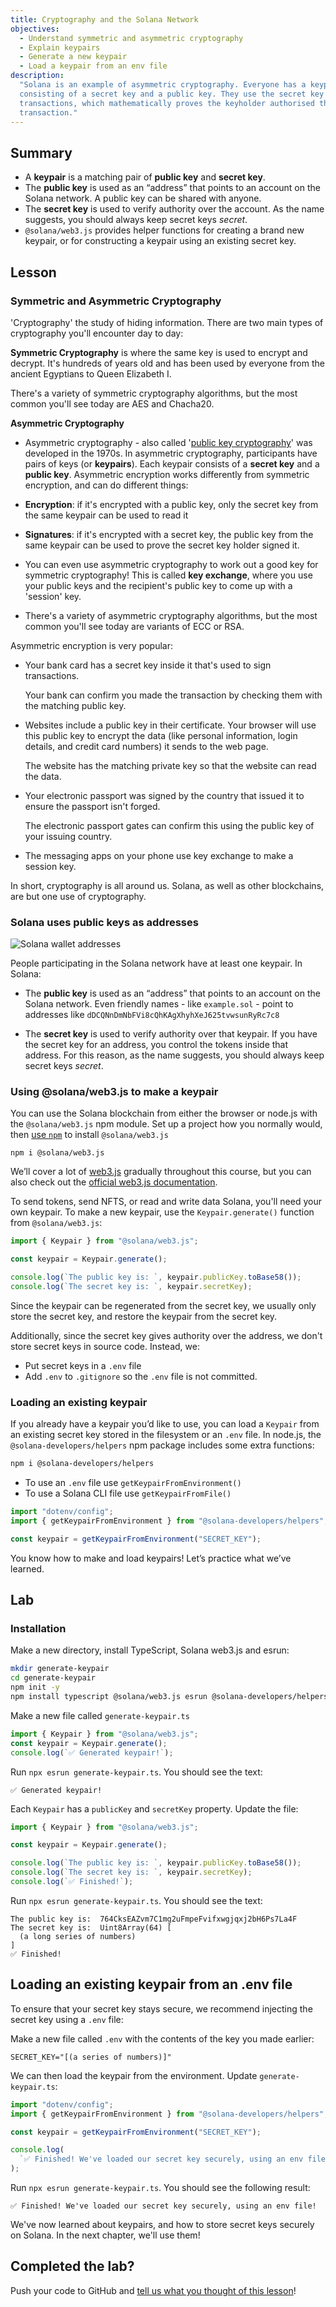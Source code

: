 ```yaml
---
title: Cryptography and the Solana Network
objectives:
  - Understand symmetric and asymmetric cryptography
  - Explain keypairs
  - Generate a new keypair
  - Load a keypair from an env file
description:
  "Solana is an example of asymmetric cryptography. Everyone has a keypair,
  consisting of a secret key and a public key. They use the secret key sign
  transactions, which mathematically proves the keyholder authorised the
  transaction."
---
```


## Summary

- A **keypair** is a matching pair of **public key** and **secret key**.
- The **public key** is used as an “address” that points to an account on the
  Solana network. A public key can be shared with anyone.
- The **secret key** is used to verify authority over the account. As the name
  suggests, you should always keep secret keys _secret_.
- `@solana/web3.js` provides helper functions for creating a brand new keypair,
  or for constructing a keypair using an existing secret key.

## Lesson

### Symmetric and Asymmetric Cryptography

'Cryptography' the study of hiding information. There are two main types of
cryptography you'll encounter day to day:

**Symmetric Cryptography** is where the same key is used to encrypt and decrypt.
It's hundreds of years old and has been used by everyone from the ancient
Egyptians to Queen Elizabeth I.

There's a variety of symmetric cryptography algorithms, but the most common
you'll see today are AES and Chacha20.

**Asymmetric Cryptography**

- Asymmetric cryptography - also called
  '[public key cryptography](https://en.wikipedia.org/wiki/Public-key_cryptography)'
  was developed in the 1970s. In asymmetric cryptography, participants have
  pairs of keys (or **keypairs**). Each keypair consists of a **secret key** and
  a **public key**. Asymmetric encryption works differently from symmetric
  encryption, and can do different things:

- **Encryption**: if it's encrypted with a public key, only the secret key from
  the same keypair can be used to read it
- **Signatures**: if it's encrypted with a secret key, the public key from the
  same keypair can be used to prove the secret key holder signed it.
- You can even use asymmetric cryptography to work out a good key for symmetric
  cryptography! This is called **key exchange**, where you use your public keys
  and the recipient's public key to come up with a 'session' key.
- There's a variety of asymmetric cryptography algorithms, but the most common
  you'll see today are variants of ECC or RSA.

Asymmetric encryption is very popular:

- Your bank card has a secret key inside it that's used to sign transactions.

  Your bank can confirm you made the transaction by checking them with the
  matching public key.

- Websites include a public key in their certificate. Your browser will use this
  public key to encrypt the data (like personal information, login details, and
  credit card numbers) it sends to the web page.

  The website has the matching private key so that the website can read the
  data.

- Your electronic passport was signed by the country that issued it to ensure
  the passport isn't forged.

  The electronic passport gates can confirm this using the public key of your
  issuing country.

- The messaging apps on your phone use key exchange to make a session key.

In short, cryptography is all around us. Solana, as well as other blockchains,
are but one use of cryptography.

### Solana uses public keys as addresses

![Solana wallet addresses](/public/assets/courses/unboxed/wallet-addresses.svg)

People participating in the Solana network have at least one keypair. In Solana:

- The **public key** is used as an “address” that points to an account on the
  Solana network. Even friendly names - like `example.sol` - point to addresses
  like `dDCQNnDmNbFVi8cQhKAgXhyhXeJ625tvwsunRyRc7c8`

- The **secret key** is used to verify authority over that keypair. If you have
  the secret key for an address, you control the tokens inside that address. For
  this reason, as the name suggests, you should always keep secret keys
  _secret_.

### Using @solana/web3.js to make a keypair

You can use the Solana blockchain from either the browser or node.js with the
`@solana/web3.js` npm module. Set up a project how you normally would, then
[use `npm`](https://nodesource.com/blog/an-absolute-beginners-guide-to-using-npm/)
to install `@solana/web3.js`

```shell
npm i @solana/web3.js
```

We’ll cover a lot of
[web3.js](https://solana.com/docs/clients/javascript-reference) gradually
throughout this course, but you can also check out the
[official web3.js documentation](https://solana.com/docs/clients/javascript-reference).

To send tokens, send NFTS, or read and write data Solana, you'll need your own
keypair. To make a new keypair, use the `Keypair.generate()` function from
`@solana/web3.js`:

```typescript
import { Keypair } from "@solana/web3.js";

const keypair = Keypair.generate();

console.log(`The public key is: `, keypair.publicKey.toBase58());
console.log(`The secret key is: `, keypair.secretKey);
```

<Callout type="warning" title="Do not include secret keys in your source code">

Since the keypair can be regenerated from the secret key, we usually only store
the secret key, and restore the keypair from the secret key.

Additionally, since the secret key gives authority over the address, we don't
store secret keys in source code. Instead, we:

- Put secret keys in a `.env` file
- Add `.env` to `.gitignore` so the `.env` file is not committed.

</Callout>

### Loading an existing keypair

If you already have a keypair you’d like to use, you can load a `Keypair` from
an existing secret key stored in the filesystem or an `.env` file. In node.js,
the `@solana-developers/helpers` npm package includes some extra functions:

```bash
npm i @solana-developers/helpers
```

- To use an `.env` file use `getKeypairFromEnvironment()`
- To use a Solana CLI file use `getKeypairFromFile()`

```typescript
import "dotenv/config";
import { getKeypairFromEnvironment } from "@solana-developers/helpers";

const keypair = getKeypairFromEnvironment("SECRET_KEY");
```

You know how to make and load keypairs! Let’s practice what we’ve learned.

## Lab

### Installation

Make a new directory, install TypeScript, Solana web3.js and esrun:

```bash
mkdir generate-keypair
cd generate-keypair
npm init -y
npm install typescript @solana/web3.js esrun @solana-developers/helpers
```

Make a new file called `generate-keypair.ts`

```typescript
import { Keypair } from "@solana/web3.js";
const keypair = Keypair.generate();
console.log(`✅ Generated keypair!`);
```

Run `npx esrun generate-keypair.ts`. You should see the text:

```
✅ Generated keypair!
```

Each `Keypair` has a `publicKey` and `secretKey` property. Update the file:

```typescript
import { Keypair } from "@solana/web3.js";

const keypair = Keypair.generate();

console.log(`The public key is: `, keypair.publicKey.toBase58());
console.log(`The secret key is: `, keypair.secretKey);
console.log(`✅ Finished!`);
```

Run `npx esrun generate-keypair.ts`. You should see the text:

```
The public key is:  764CksEAZvm7C1mg2uFmpeFvifxwgjqxj2bH6Ps7La4F
The secret key is:  Uint8Array(64) [
  (a long series of numbers)
]
✅ Finished!
```

## Loading an existing keypair from an .env file

To ensure that your secret key stays secure, we recommend injecting the secret
key using a `.env` file:

Make a new file called `.env` with the contents of the key you made earlier:

```env
SECRET_KEY="[(a series of numbers)]"
```

We can then load the keypair from the environment. Update `generate-keypair.ts`:

```typescript
import "dotenv/config";
import { getKeypairFromEnvironment } from "@solana-developers/helpers";

const keypair = getKeypairFromEnvironment("SECRET_KEY");

console.log(
  `✅ Finished! We've loaded our secret key securely, using an env file!`,
);
```

Run `npx esrun generate-keypair.ts`. You should see the following result:

```text
✅ Finished! We've loaded our secret key securely, using an env file!
```

We've now learned about keypairs, and how to store secret keys securely on
Solana. In the next chapter, we'll use them!

## Completed the lab?

Push your code to GitHub and
[tell us what you thought of this lesson](https://form.typeform.com/to/IPH0UGz7#answers-lesson=ee06a213-5d74-4954-846e-cba883bc6db1)!
